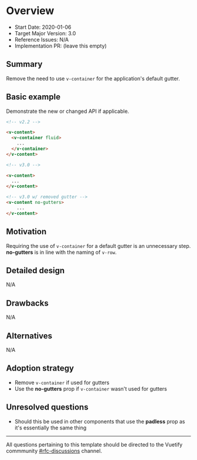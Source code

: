 # Overview

- Start Date: 2020-01-06
- Target Major Version: 3.0
- Reference Issues: N/A
- Implementation PR: (leave this empty)

## Summary

Remove the need to use `v-container` for the application's default gutter.

## Basic example

Demonstrate the new or changed API if applicable.

```html
<!-- v2.2 -->

<v-content>
  <v-container fluid>
    ...
  </v-container>
</v-content>

<!-- v3.0 -->

<v-content>
  ...
</v-content>

<!-- v3.0 w/ removed gutter -->
<v-content no-gutters>
	...
</v-content>
```

## Motivation

Requiring the use of `v-container` for a default gutter is an unnecessary step. **no-gutters** is in line with the naming of `v-row`.

## Detailed design

N/A

## Drawbacks

N/A

## Alternatives

N/A

## Adoption strategy

- Remove `v-container` if used for gutters
- Use the **no-gutters** prop if `v-container` wasn't used for gutters

## Unresolved questions

- Should this be used in other components that use the **padless** prop as it's essentially the same thing

---

All questions pertaining to this template should be directed to the Vuetify commmunity [#rfc-discussions](https://discord.gg/eXubxyJ) channel.
